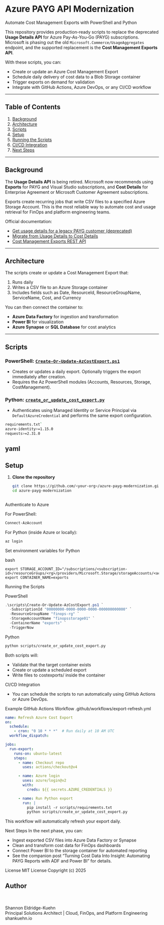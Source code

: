 # Azure PAYG API Modernization  
Automate Cost Management Exports with PowerShell and Python  

This repository provides production-ready scripts to replace the deprecated **Usage Details API** for Azure Pay-As-You-Go (PAYG) subscriptions.  
Microsoft is phasing out the old `Microsoft.Commerce/UsageAggregates` endpoint, and the supported replacement is the **Cost Management Exports API**.  

With these scripts, you can:  
- Create or update an Azure Cost Management Export  
- Schedule daily delivery of cost data to a Blob Storage container  
- Trigger exports on demand for validation  
- Integrate with GitHub Actions, Azure DevOps, or any CI/CD workflow  

---

## Table of Contents  
1. [Background](#background)  
2. [Architecture](#architecture)  
3. [Scripts](#scripts)  
4. [Setup](#setup)  
5. [Running the Scripts](#running-the-scripts)  
6. [CI/CD Integration](#cicd-integration)  
7. [Next Steps](#next-steps)  

---

## Background  
The **Usage Details API** is being retired. Microsoft now recommends using **Exports** for PAYG and Visual Studio subscriptions, and **Cost Details** for Enterprise Agreement or Microsoft Customer Agreement subscriptions.  

Exports create recurring jobs that write CSV files to a specified Azure Storage Account. This is the most reliable way to automate cost and usage retrieval for FinOps and platform engineering teams.  

Official documentation:  
- [Get usage details for a legacy PAYG customer (deprecated)](https://learn.microsoft.com/en-us/azure/cost-management-billing/automate/get-usage-details-legacy-customer)  
- [Migrate from Usage Details to Cost Details](https://learn.microsoft.com/en-us/azure/cost-management-billing/automate/migrate-consumption-usage-details-api)  
- [Cost Management Exports REST API](https://learn.microsoft.com/en-us/rest/api/cost-management/exports)  

---

## Architecture  
The scripts create or update a Cost Management Export that:  
1. Runs daily  
2. Writes a CSV file to an Azure Storage container  
3. Includes fields such as Date, ResourceId, ResourceGroupName, ServiceName, Cost, and Currency  

You can then connect the container to:  
- **Azure Data Factory** for ingestion and transformation  
- **Power BI** for visualization  
- **Azure Synapse** or **SQL Database** for cost analytics  

---

## Scripts  

### PowerShell: [`Create-Or-Update-AzCostExport.ps1`](./scripts/Create-Or-Update-AzCostExport.ps1)  
- Creates or updates a daily export. Optionally triggers the export immediately after creation.  
- Requires the Az PowerShell modules (Accounts, Resources, Storage, CostManagement).  

### Python: [`create_or_update_cost_export.py`](./scripts/create_or_update_cost_export.py)  
- Authenticates using Managed Identity or Service Principal via `DefaultAzureCredential` and performs the same export configuration.  

```bash
requirements.txt`  
azure-identity>=1.15.0
requests>=2.31.0
```
yaml
---

## Setup  

1. **Clone the repository**
   ```bash
   git clone https://github.com/<your-org>/azure-payg-modernization.git
   cd azure-payg-modernization
      
Authenticate to Azure

For PowerShell:

```powershell
Connect-AzAccount
```

For Python (inside Azure or locally):

```bash
az login
```

Set environment variables for Python

bash
```export AZURE_SUBSCRIPTION_ID=<subscription-id>
export STORAGE_ACCOUNT_ID="/subscriptions/<subscription-id>/resourceGroups/<rg>/providers/Microsoft.Storage/storageAccounts/<account>"
export CONTAINER_NAME=exports
```

Running the Scripts

PowerShell
```powershell
.\scripts\Create-Or-Update-AzCostExport.ps1 `
  -SubscriptionId "00000000-0000-0000-0000-000000000000" `
  -ResourceGroupName "finops-rg" `
  -StorageAccountName "finopsstorage01" `
  -ContainerName "exports" `
  -TriggerNow
```

Python

```bash
python scripts/create_or_update_cost_export.py
```

Both scripts will:

- Validate that the target container exists
- Create or update a scheduled export
- Write files to costexports/ inside the container

CI/CD Integration
- You can schedule the scripts to run automatically using GitHub Actions or Azure DevOps.

Example GitHub Actions Workflow
.github/workflows/export-refresh.yml

```yaml
name: Refresh Azure Cost Export
on:
  schedule:
    - cron: "0 10 * * *"  # Run daily at 10 AM UTC
  workflow_dispatch:

jobs:
  run-export:
    runs-on: ubuntu-latest
    steps:
      - name: Checkout repo
        uses: actions/checkout@v4

      - name: Azure login
        uses: azure/login@v2
        with:
          creds: ${{ secrets.AZURE_CREDENTIALS }}

      - name: Run Python export
        run: |
          pip install -r scripts/requirements.txt
          python scripts/create_or_update_cost_export.py
```

This workflow will automatically refresh your export daily.

Next Steps
In the next phase, you can:

- Ingest exported CSV files into Azure Data Factory or Synapse
- Clean and transform cost data for FinOps dashboards
- Connect Power BI to the storage container for automated reporting
- See the companion post “Turning Cost Data Into Insight: Automating PAYG Reports with ADF and Power BI” for details.

License
MIT License
Copyright (c) 2025

## Author
<br><br>Shannon Eldridge-Kuehn
<br>Principal Solutions Architect | Cloud, FinOps, and Platform Engineering
<br>shankuehn.io
